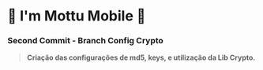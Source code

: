 
# 🛵 I'm Mottu Mobile 🛵

### Second Commit - Branch Config Crypto

> **Criação das configurações de md5, keys, e utilização da Lib Crypto.**

